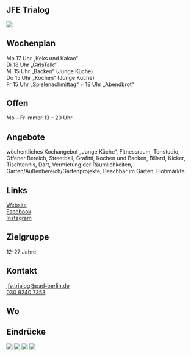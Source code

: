 ## JFE Trialog
<img id="topmedia" src="images/Logos/Trialog.jpg" />

## Wochenplan
Mo  17 Uhr „Keks und Kakao“<br>
Di  18 Uhr „GirlsTalk“<br>
Mi  15 Uhr „Backen“ (Junge Küche)<br>
Do  15 Uhr „Kochen“ (Junge Küche)<br>
Fr  15 Uhr „Spielenachmittag“ + 18 Uhr „Abendbrot“<br>

## Offen
Mo – Fr  immer 13 – 20 Uhr

## Angebote
<p id="activities">
wöchentliches Kochangebot „Junge Küche“, Fitnessraum, Tonstudio, Offener Bereich, Streetball, Grafitti, Kochen und Backen, Billard, Kicker, Tischtennis, Dart, Vermietung der Räumlichkeiten, Garten/Außenbereich/Gartenprojekte, Beachbar im Garten, Flohmärkte
</p>

## Links
<a class="external_link" href="https://www.pad-berlin.de/jugendarbeit-praevention-und-qualifikation/jfe-trialog">Website</a><br>
<a class="external_link" href="https://de-de.facebook.com/jfe.trialog/">Facebook</a><br>
<a class="external_link" href="https://www.instagram.com/jfe.trialog/">Instagram</a>

## Zielgruppe
12-27 Jahre

## Kontakt
[jfe.trialog@pad-berlin.de](mailto:jfe.trialog@pad-berlin.de)<br>
<a href="tel:+493092407353">030 9240 7353</a>

## Wo
<div id="gmap"></div>
<script>window.onload = showMap('Ahrenshooper Straße 7, 13051 Berlin', 0, 'gmap_mini')</script>

## Eindrücke
<div class="mediacontainer">
  <img src="images/JFE_Trialog/2024-Trialog-Rechtsberatung_Plakat.pdf" />
  <img src="images/JFE_Trialog/2.jpg" />
  <img src="images/JFE_Trialog/3.jpg" />
  <img src="images/JFE_Trialog/4.jpg" />
</div>
